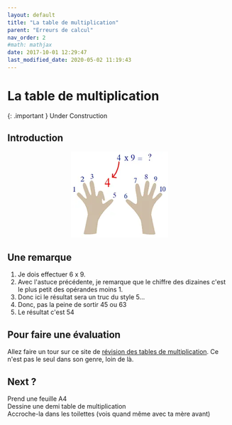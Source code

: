 ```yaml
---
layout: default
title: "La table de multiplication"
parent: "Erreurs de calcul"
nav_order: 2
#math: mathjax
date: 2017-10-01 12:29:47
last_modified_date: 2020-05-02 11:19:43
---
```



# La table de multiplication

{: .important }
Under Construction



## Introduction


<div align="center">
<img src="./assets/MultiplierPar9.webp" alt="" loading="lazy"/>
</div>

## Une remarque

1. Je dois effectuer 6 x 9.
2. Avec l'astuce précédente, je remarque que le chiffre des dizaines c'est le plus petit des opérandes moins 1.
3. Donc ici le résultat sera un truc du style 5...
4. Donc, pas la peine de sortir 45 ou 63
5. Le résultat c'est 54

## Pour faire une évaluation

Allez faire un tour sur ce site de [révision des tables de multiplication](http://tables-de-multiplication.fr/tafels-oefenen.aspx). Ce n'est pas le seul dans son genre, loin de là.



## Next ?
Prend une feuille A4  
Dessine une demi table de multiplication  
Accroche-la dans les toilettes (vois quand même avec ta mère avant)  

